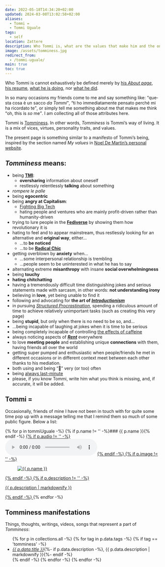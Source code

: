 ```yaml
---
date: 2022-05-18T14:34:20+02:00
updated: 2024-03-08T13:02:58+02:00
aliases:
  - Tommi =
  - Tommi Uguale
tags:
  - self
location: Zattere
description: Who Tommi is, what are the values that make him and the ones he stands for
image: /assets/tomminess.jpg
redirect_from:
  - /tommi-uguale/
main: true
toc: true
---
```

Who Tommi is cannot exhaustively be defined merely by [his <cite>About page</cite>](https://tommi.space/about 'About Tommi'), [his resume](https://cv.tommi.space 'Tommi’s CV'), [what he is doing](https://tommi.space/now 'Now - tommi.space'), nor <a href='https://tommi.space/tutto' title='“Tutto”, all the stuff Tommi does' hreflang='it'>what he did</a>.

In so many occasions my friends come to me and say something like: <q lang='it'>questa cosa è un sacco *da Tommi*</q>, <q lang='it'>ti ho immediatamente pensato perché mi ha ricordato te</q>, or simply tell me something about me that makes me think <q>oh, this is *so* me</q>. I am collecting all of those attributes here.

Tommi is [Tomminess](Tomminess.md). In other words, <cite>Tomminess</cite> is Tommi’s way of living. It is a mix of vices, virtues, personality traits, and values.

<div class='box'>
	The present page is something similar to a manifesto of Tommi’s being, inspired by the section named <cite>My values</cite> in <a href='https://noeldemartin.com' title='Noel De Martin’s personal website'>Noel De Martin’s personal website</a>.
</div>

## <cite>Tomminess</cite> means:

- being **[TMI](TMI.md)**:
	- **oversharing** information about oneself
	- restlessly relentlessly **talking** about something
- <em lang='it'>rompere le palle</em>
- being **egocentric**
- being **angry at Capitalism**:
	- [Fighting Big Tech](Internet%20Freedom.md)
	- hating people and ventures who are mainly profit-driven rather than humanity-driven
- trying to lure people in the **[Fediverse](Fediverse.md)** by showing them how revolutionary it is
- hating to feel and to appear mainstream, thus restlessly looking for an alternative and **original way**, either…
	- …to **be noticed**
	- …to be **[Radical Chic](Radical%20Chic.md)**
- getting overblown by **anxiety** when…
	- …some interpersonal relationship is trembling
	- …people seem to be uninterested in what he has to say
- alternating extreme **misanthropy** with insane **social overwhelmingness**
- being **touchy**
- **hating chitchatting**
- having a tremendously difficult time distinguishing jokes and serious statements made with sarcasm, in other words: **not understanding irony**
- believing in **love**, yet being unable to find it
- following and advocating for **the art of <cite>[Introductionism](Introductionism.md)</cite>**
- in pursuing <cite><a href='https://tommi.space/procrastinazione' title='L’Arte del Procrastinare'>Structured Procrastination</a></cite>, spending a ridiculous amount of time to achieve relatively unimportant tasks (such as creating this very page)
- being **stupid**, but only when there is no need to be so, and…
- …being incapable of laughing at jokes when it is time to be serious
- being completely incapable of controlling [the effects of caffeine](Caffeinated.md)
- always noticing aspects of **<cite>[Rent](Rent.md)</cite>** everywhere
- to love **meeting people** and establishing unique **connections** with them, having friends all over the world
- getting super pumped and enthusiastic when people/friends he met in different occasions or in different context meet between each other thanks to his mediation.
- both using and being <q>🤯</q> very (or too) often
- being [always last-minute](Last-minuTommi.md)
- please, if you know Tommi, write him what you think is missing, and, if accurate, it will be added.

## Tommi =

Occasionally, friends of mine I have not been in touch with for quite some time pop up with a message telling me that I remind them so much of some public figure. Below a list:

{% for p in tommiUguale -%}
	{% if p.name != '' -%}### {{ p.name }}{% endif -%}
	<a href='{{ p.url }}'>
			{% if p.audio != '' -%}<audio controls src='{{ p.audio }}'></audio>{% endif -%}
			{% if p.image != '' -%}<figure><img src='{{ p.image }}' alt='{{ p.name }}'></figure>{% endif -%}
			{% if p.description != '' -%}<p>{{ p.description | markdownify }}</p>{% endif -%}
	</a>
{% endfor -%}

## Tomminess manifestations

Things, thoughts, writings, videos, songs that represent a part of <cite>Tomminess</cite>:

<ul>
	{% for p in collections.all -%}
		{% for tag in p.data.tags -%}
			{% if tag == 'tomminess' -%}
				<li lang='{{ p.data.lang }}'><cite><a href='{{ p.url }}' hreflang='{{ p.data.lang }}' title='{{ p.data.title }}'>{{ p.data.title }}</a></cite>{%- if p.data.description -%}, {{ p.data.description | markdownify }}{%- endif -%}</li>
			{% endif -%}
		{% endfor -%}
	{% endfor -%}
</ul>
